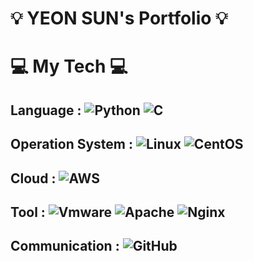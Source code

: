# 💡 YEON SUN's Portfolio 💡

# 💻  My Tech 💻

## Language : ![Python](https://img.shields.io/badge/Python-3776AB?style=flat-square&logo=Python&logoColor=white) ![C](https://img.shields.io/badge/C-A8B9CC?style=flat-square&logo=C&logoColor=white)
## Operation System : ![Linux](https://img.shields.io/badge/Linux-FCC624?style=flat-square&logo=linux&logoColor=white) ![CentOS](https://img.shields.io/badge/CentOS-262577?style=flat-square&logo=CentOS&logoColor=white)
## Cloud : ![AWS](https://img.shields.io/badge/Amazon%20AWS-232F3E?style=flat-square&logo=Amazon%20AWS&logoColor=white)
## Tool : ![Vmware](https://img.shields.io/badge/VMware-607078?style=flat-square&logo=vmware&logoColor=white) ![Apache](https://img.shields.io/badge/Apache-D22128?style=flat-square&logo=Apache&logoColor=white) ![Nginx](https://img.shields.io/badge/NGINX-009639?style=flat-square&logo=NGINX&logoColor=white)
## Communication : ![GitHub](https://img.shields.io/badge/GitHub-181717?style=flat-square&logo=github&logoColor=white)
